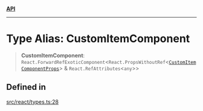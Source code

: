 [**API**](../../API.md)

***

# Type Alias: CustomItemComponent

> **CustomItemComponent**: `React.ForwardRefExoticComponent`\<`React.PropsWithoutRef`\<[`CustomItemComponentProps`](../interfaces/CustomItemComponentProps.md)\> & `React.RefAttributes`\<`any`\>\>

## Defined in

[src/react/types.ts:28](https://github.com/inokawa/virtua/blob/0345a8b0716d4f6d9809727c10b6fd29b8b00699/src/react/types.ts#L28)
